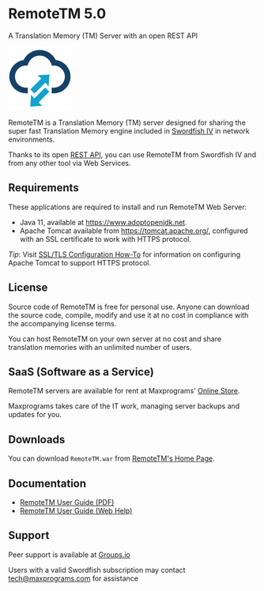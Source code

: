 # RemoteTM 5.0
 A Translation Memory (TM) Server with an open REST API

 <img src="images/favicon.png" alt=""/>

RemoteTM is a Translation Memory (TM) server designed for sharing the super fast Translation Memory engine included in [Swordfish IV](https://maxprograms.com/products/swordfish.html) in network environments.

Thanks to its open [REST API](https://en.wikipedia.org/wiki/Representational_state_transfer), you can use RemoteTM from Swordfish IV and from any other tool via Web Services.

## Requirements

These applications are required to install and run RemoteTM Web Server:
 - Java 11, available at https://www.adoptopenjdk.net.
 - Apache Tomcat available from https://tomcat.apache.org/, configured with an SSL certificate to work with HTTPS protocol.

 _Tip_: Visit [SSL/TLS Configuration How-To](https://tomcat.apache.org/tomcat-9.0-doc/ssl-howto.html) for information on configuring Apache Tomcat to support HTTPS protocol.

## License
Source code of RemoteTM is free for personal use. Anyone can download the source code, compile, modify and use it at no cost in compliance with the accompanying license terms.

You can host RemoteTM on your own server at no cost and share translation memories with an unlimited number of users.

## SaaS (Software as a Service)
RemoteTM servers are available for rent at Maxprograms' [Online Store](https://www.maxprograms.com/store/buy.html).

Maxprograms takes care of the IT work, managing server backups and updates for you.

## Downloads

You can download `RemoteTM.war` from [RemoteTM's Home Page](https://maxprograms.com/support/remotetm.html).

## Documentation

 - [RemoteTM User Guide (PDF)](https://www.maxprograms.com/support/remotetm.pdf)
 - [RemoteTM User Guide (Web Help)](https://www.maxprograms.com/support/remotetm.html)

 ## Support

 Peer support is available at  [Groups.io](https://groups.io/g/maxprograms/)

 Users with a valid Swordfish subscription may contact tech@maxprograms.com for assistance

